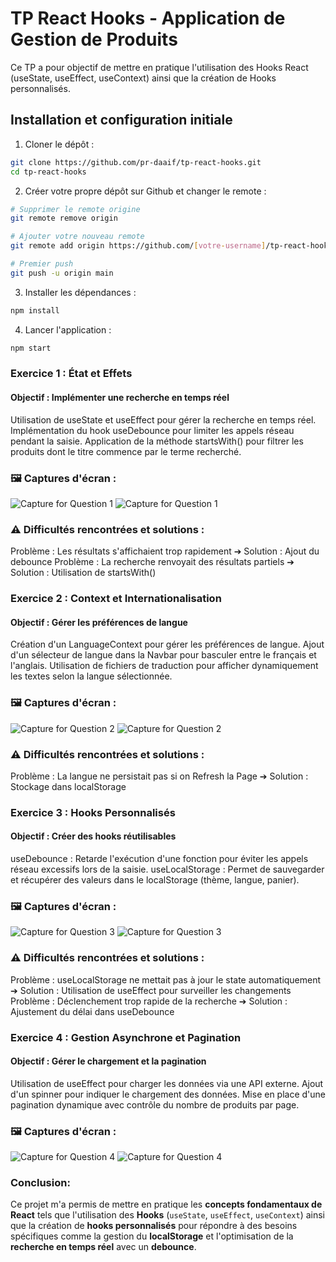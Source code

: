 # TP React Hooks - Application de Gestion de Produits

Ce TP a pour objectif de mettre en pratique l'utilisation des Hooks React (useState, useEffect, useContext) ainsi que la création de Hooks personnalisés.

## Installation et configuration initiale

1. Cloner le dépôt :
```bash
git clone https://github.com/pr-daaif/tp-react-hooks.git
cd tp-react-hooks
```

2. Créer votre propre dépôt sur Github et changer le remote :
```bash
# Supprimer le remote origine
git remote remove origin

# Ajouter votre nouveau remote
git remote add origin https://github.com/[votre-username]/tp-react-hooks.git

# Premier push
git push -u origin main
```

3. Installer les dépendances :
```bash
npm install
```

4. Lancer l'application :
```bash
npm start
```


### Exercice 1 : État et Effets 
#### Objectif : Implémenter une recherche en temps réel

Utilisation de useState et useEffect pour gérer la recherche en temps réel.
Implémentation du hook useDebounce pour limiter les appels réseau pendant la saisie.
Application de la méthode startsWith() pour filtrer les produits dont le titre commence par le terme recherché.
### 🖼️ Captures d'écran :
  <img src="./public/captures/capture2.PNG" alt="Capture for Question 1">
 <img src="./public/captures/capture1.PNG" alt="Capture for Question 1">

### ⚠️ Difficultés rencontrées et solutions :
Problème : Les résultats s'affichaient trop rapidement ➔ Solution : Ajout du debounce
Problème : La recherche renvoyait des résultats partiels ➔ Solution : Utilisation de startsWith()

### Exercice 2 : Context et Internationalisation
#### Objectif : Gérer les préférences de langue

Création d'un LanguageContext pour gérer les préférences de langue.
Ajout d'un sélecteur de langue dans la Navbar pour basculer entre le français et l'anglais.
Utilisation de fichiers de traduction pour afficher dynamiquement les textes selon la langue sélectionnée.
### 🖼️ Captures d'écran :
  <img src="./public/captures/capture3.PNG" alt="Capture for Question 2">
   <img src="./public/captures/capture4.PNG" alt="Capture for Question 2">

### ⚠️ Difficultés rencontrées et solutions :
Problème : La langue ne persistait pas si on Refresh la Page ➔ Solution : Stockage dans localStorage
### Exercice 3 : Hooks Personnalisés
#### Objectif : Créer des hooks réutilisables
useDebounce : Retarde l'exécution d'une fonction pour éviter les appels réseau excessifs lors de la saisie.
useLocalStorage : Permet de sauvegarder et récupérer des valeurs dans le localStorage (thème, langue, panier).
### 🖼️ Captures d'écran :
 <img src="./public/captures/capture5.PNG" alt="Capture for Question 3">
  <img src="./public/captures/capture6.PNG" alt="Capture for Question 3">
  
### ⚠️ Difficultés rencontrées et solutions :
Problème : useLocalStorage ne mettait pas à jour le state automatiquement ➔ Solution : Utilisation de useEffect pour surveiller les changements
Problème : Déclenchement trop rapide de la recherche ➔ Solution : Ajustement du délai dans useDebounce


### Exercice 4 : Gestion Asynchrone et Pagination
#### Objectif : Gérer le chargement et la pagination
Utilisation de useEffect pour charger les données via une API externe.
Ajout d'un spinner pour indiquer le chargement des données.
Mise en place d'une pagination dynamique avec contrôle du nombre de produits par page.
### 🖼️ Captures d'écran :

 <img src="./public/captures/capture7.PNG" alt="Capture for Question 4">
 <img src="./public/captures/capture8.PNG" alt="Capture for Question 4">

### Conclusion:
 
Ce projet m'a permis de mettre en pratique les **concepts fondamentaux de React** tels que l'utilisation des **Hooks** (`useState`, `useEffect`, `useContext`) ainsi que la création de **hooks personnalisés** pour répondre à des besoins spécifiques comme la gestion du **localStorage** et l'optimisation de la **recherche en temps réel** avec un **debounce**.
